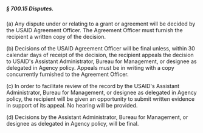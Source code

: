 ##### § 700.15 Disputes. #####

(a) Any dispute under or relating to a grant or agreement will be decided by the USAID Agreement Officer. The Agreement Officer must furnish the recipient a written copy of the decision.

(b) Decisions of the USAID Agreement Officer will be final unless, within 30 calendar days of receipt of the decision, the recipient appeals the decision to USAID's Assistant Administrator, Bureau for Management, or designee as delegated in Agency policy. Appeals must be in writing with a copy concurrently furnished to the Agreement Officer.

(c) In order to facilitate review of the record by the USAID's Assistant Administrator, Bureau for Management, or designee as delegated in Agency policy, the recipient will be given an opportunity to submit written evidence in support of its appeal. No hearing will be provided.

(d) Decisions by the Assistant Administrator, Bureau for Management, or designee as delegated in Agency policy, will be final.